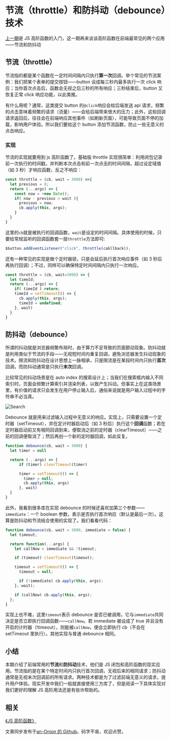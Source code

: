 # 节流（throttle）和防抖动（debounce）技术

[上一期][0]是 JS 高阶函数的入门，这一期再来谈谈高阶函数在前端最常见的两个应用——节流和防抖动

## 节流（throttle）

节流指的都是某个函数在一定时间间隔内只执行**第一次**回调。举个常见的节流案例：我们把某个表单的提交按钮——button 设成每三秒内最多执行一次 click 响应；当你首次点击后，函数会无视之后三秒的所有响应；三秒结束后，button 又恢复正常 click 响应功能，以此类推。

有什么用呢？通常，这类提交 button 的`@click`响应会给后端发送 api 请求，频繁的点击意味着频繁的请求（流量）——会给后端带来很大的压力；此外，这些回调请求返回后，往往会在前端响应其他事件（如刷新页面），可能导致页面不停的加载，影响用户体验。所以我们要给这个 button 添加节流函数，防止一些无意义的点击响应。

### 实现

节流的实现就要用到 js 高阶函数了。基础版 throttle 实现很简单：利用闭包记录前一次执行的时间戳，并判断本次点击和前一次点击的时间间隔，超过设定域值（如 3 秒）才响应函数，反之不响应：

```javascript
const throttle = (cb, wait = 3000) =>{
  let previous = 0;
  return (...args) => {
    const now = +new Date();
    if( now - previous > wait ){
      previous = now;
      cb.apply(this, args);
    }
  }
}
```

这里的`cb`就是被执行的回调函数，`wait`是设定的时间间隔。具体使用的时候，只要给常规监听的回调函数套一层`throttle`方法即可:

```javascript
$button.addEventListener("click", throttle(cabllback));
```

还有一种常见的实现是做个定时器锁，只是会延后执行首次响应事件（如 3 秒后再执行回调）；不过，同样可以确保特定时间间隔内只执行一次响应。

```javascript
const throttle = (cb, wait=3000) => {
  let timeId;
  return (...args) => {
    if( timeId ) return;
    timeId = setTimeout(() => {
      cb.apply(this, args);
      timeId = undefined;
    }, wait)
  }
}
```

## 防抖动（debounce）

所谓的抖动就是浏览器频繁布局时，由于算力不足导致的页面颤动现象。防抖动就是利用类似于节流的手段——无视短时间内重复回调，避免浏览器发生抖动现象的技术。限流和防抖动在设计思想上一脉相承，只是限流是在某段时间内只执行**首次**回调，而防抖动通常是只执行**末次**回调。

比较常见的抖动场景是在 auto index 的搜索设计上；当我们在搜索框内输入不同索引时，页面会频繁计算索引并渲染列表，以致产生抖动。但事实上在这类场景里，有价值的请求只会发生在用户停止输入后，通俗来说就是用户输入过程中的字符串不必当真。

![Search][1]

Debounce 就是用来过滤输入过程中无意义的响应。实现上，只需要设置一个定时器（setTimeout），并在定计时器启动后（如 3 秒后）执行这个**回调**函数；若在定时器启动前又有相同回调到来，便取消之前的定时器（clearTimeout）——之前的回调便取消了；然后再创一个新的定时器回调，如此反复。

```javascript
function debounce(cb, wait = 3000) {
  let timer = null

  return (...args) => {
      if (timer) clearTimeout(timer)

      timer = setTimeout(() => {
        timer = null;
        cb.apply(this, args)
      }, wait)
  }
}
```

此外，我看到很多库在实现 debounce 的时候还喜欢加第三个参数——`immediate`：一个 boolean 参数，表示是否执行首次响应（默认是最后一次）。这算是防抖动和节流结合使用的实现了。我们看看代码：

```javascript
function debounce(cb, wait = 3000, immediate = false) {
  let timeout;

  return function(...args) {
    let callNow = immediate && !timeout;

    if (timeout) clearTimeout(timeout);

    timeout = setTimeout(() => {
      timeout = null;

      if (!immediate) cb.apply(this, args);
    }, wait);

    if (callNow) cb.apply(this, args);
  };
}
```

实现上也不难，这里`timeout`表示 debounce 是否已被调用，它与`immediate`共同决定是否立即执行回调函数——`callNow`。若 immediate 被设成了 true 并且没有开启的计时器（!timeout），则能被`callNow`，便会立即执行 cb（不会在 setTimeout 里执行）。其他实现与普通 debounce 相同。

## 小结

本期介绍了前端常用的**节流**和**防抖动**技术，他们是 JS 闭包和高阶函数的现实应用。节流指的是在某个特定时间内只执行首次回调，无视后来的相同请求；防抖动通常是无视末次回调前的所有请求。两种技术都是为了过滤前端无意义的请求，提升用户体验。现实开发中我们一般就直接使用三方库了，但是阅读一下具体实现对我们更好的理解 JS 高阶用法还是有些许帮助的。

## 相关

[《JS 高阶函数》][0]

文章同步发布于[an-Onion 的 Github](https://github.com/an-Onion/my-weekly)。码字不易，欢迎点赞。

[0]: https://www.jianshu.com/p/24f380f003c0
[1]: ./img/search.gif
